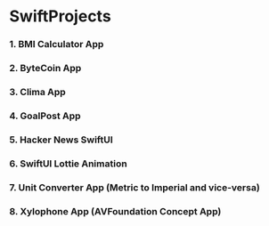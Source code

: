 # SwiftProjects
### 1. BMI Calculator App
### 2. ByteCoin App
### 3. Clima App
### 4. GoalPost App
### 5. Hacker News SwiftUI
### 6. SwiftUI Lottie Animation
### 7. Unit Converter App (Metric to Imperial and vice-versa)
### 8. Xylophone App (AVFoundation Concept App)
